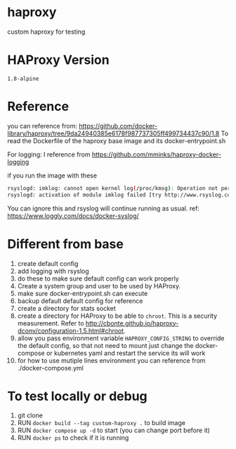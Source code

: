 # haproxy
custom haproxy for testing

# HAProxy Version
`1.8-alpine`

# Reference
you can reference from:
https://github.com/docker-library/haproxy/tree/9da24940385e6178f987737305ff499734437c90/1.8
To read the Dockerfile of the haproxy base image and its docker-entrypoint.sh

For logging:
I reference from https://github.com/mminks/haproxy-docker-logging

if you run the image with these
```sh
rsyslogd: imklog: cannot open kernel log(/proc/kmsg): Operation not permitted.
rsyslogd: activation of module imklog failed [try http://www.rsyslog.com/e/2145 ]
```
You can ignore this and rsyslog will continue running as usual.
ref: https://www.loggly.com/docs/docker-syslog/

# Different from base
1. create default config
2. add logging with rsyslog
3. do these to make sure default config can work properly
  1. Create a system group and user to be used by HAProxy.
  2. make sure docker-entrypoint.sh can execute
  3. backup default default config for reference
  4. create a directory for stats socket
  5. create a directory for HAProxy to be able to `chroot`.
     This is a security measurement.
     Refer to http://cbonte.github.io/haproxy-dconv/configuration-1.5.html#chroot.
4. allow you pass environment variable `HAPROXY_CONFIG_STRING` to override the default config, so that not need to mount just change the docker-compose or kubernetes yaml and restart the service its will work 
5. for how to use mutiple lines environment you can reference from ./docker-compose.yml

# To test locally or debug
1. git clone
2. RUN `docker build --tag custom-haproxy .` to build image
3. RUN `docker compose up -d` to start (you can change port before it)
4. RUN `docker ps`  to check if it is running
